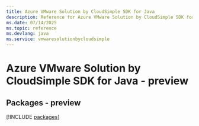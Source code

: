 ```yaml
---
title: Azure VMware Solution by CloudSimple SDK for Java
description: Reference for Azure VMware Solution by CloudSimple SDK for Java
ms.date: 07/14/2025
ms.topic: reference
ms.devlang: java
ms.service: vmwaresolutionbycloudsimple
---
```

# Azure VMware Solution by CloudSimple SDK for Java - preview
## Packages - preview
[!INCLUDE [packages](vmware-solution-by-cloudsimple-index.md)]